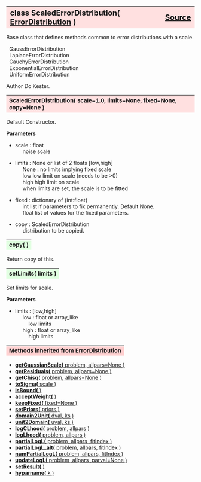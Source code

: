 ---
---
<br><br>

<a name="ScaledErrorDistribution"></a>
<table><thead style="background-color:#FFE0E0; width:100%; font-size:20px"><tr><th style="text-align:left">
<strong>class ScaledErrorDistribution(</strong> <a href="./ErrorDistribution.html">ErrorDistribution</a> )</th><th style="text-align:right"><a href=https://github.com/dokester/BayesicFitting/blob/master/BayesicFitting/source/ScaledErrorDistribution.py target=_blank>Source</a></th></tr></thead></table>

Base class that defines methods common to error distributions with a scale.

&nbsp; GaussErrorDistribution
<br>&nbsp; LaplaceErrorDistribution
<br>&nbsp; CauchyErrorDistribution
<br>&nbsp; ExponentialErrorDistribution
<br>&nbsp; UniformErrorDistribution

Author       Do Kester.


<a name="ScaledErrorDistribution"></a>
<table><thead style="background-color:#FFE0E0; width:100%; font-size:15px"><tr><th style="text-align:left">
<strong>ScaledErrorDistribution(</strong> scale=1.0, limits=None, fixed=None, copy=None )
</th></tr></thead></table>

Default Constructor.

<b>Parameters</b>

* scale  :  float
<br>&nbsp;&nbsp;&nbsp;&nbsp; noise scale
* limits  :  None or list of 2 floats [low,high]
<br>&nbsp;&nbsp;&nbsp;&nbsp; None : no limits implying fixed scale
<br>&nbsp;&nbsp;&nbsp;&nbsp; low     low limit on scale (needs to be >0)
<br>&nbsp;&nbsp;&nbsp;&nbsp; high    high limit on scale
<br>&nbsp;&nbsp;&nbsp;&nbsp; when limits are set, the scale is to be fitted
* fixed  :  dictionary of {int:float}
<br>&nbsp;&nbsp;&nbsp;&nbsp; int     list if parameters to fix permanently. Default None.
<br>&nbsp;&nbsp;&nbsp;&nbsp; float   list of values for the fixed parameters.

* copy  :  ScaledErrorDistribution
<br>&nbsp;&nbsp;&nbsp;&nbsp; distribution to be copied.


<a name="copy"></a>
<table><thead style="background-color:#E0FFE0; width:100%; font-size:15px"><tr><th style="text-align:left">
<strong>copy(</strong> )
</th></tr></thead></table>

Return copy of this. 
<a name="setLimits"></a>
<table><thead style="background-color:#E0FFE0; width:100%; font-size:15px"><tr><th style="text-align:left">
<strong>setLimits(</strong> limits ) 
</th></tr></thead></table>
Set limits for scale.

<b>Parameters</b>

* limits  :  [low,high]
<br>&nbsp;&nbsp;&nbsp;&nbsp; low : float or array_like
<br>&nbsp;&nbsp;&nbsp;&nbsp;&nbsp;&nbsp;&nbsp;&nbsp; low limits
<br>&nbsp;&nbsp;&nbsp;&nbsp; high : float or array_like
<br>&nbsp;&nbsp;&nbsp;&nbsp;&nbsp;&nbsp;&nbsp;&nbsp; high limits


<table><thead style="background-color:#FFD0D0; width:100%; font-size:15px"><tr><th style="text-align:left">
<strong>Methods inherited from</strong> <a href="./ErrorDistribution.html">ErrorDistribution</a></th></tr></thead></table>


* [<strong>getGaussianScale(</strong> problem, allpars=None ) ](./ErrorDistribution.md#getGaussianScale)
* [<strong>getResiduals(</strong> problem, allpars=None )](./ErrorDistribution.md#getResiduals)
* [<strong>getChisq(</strong> problem, allpars=None )](./ErrorDistribution.md#getChisq)
* [<strong>toSigma(</strong> scale ) ](./ErrorDistribution.md#toSigma)
* [<strong>isBound(</strong> ) ](./ErrorDistribution.md#isBound)
* [<strong>acceptWeight(</strong> )](./ErrorDistribution.md#acceptWeight)
* [<strong>keepFixed(</strong> fixed=None ) ](./ErrorDistribution.md#keepFixed)
* [<strong>setPriors(</strong> priors ) ](./ErrorDistribution.md#setPriors)
* [<strong>domain2Unit(</strong> dval, ks ) ](./ErrorDistribution.md#domain2Unit)
* [<strong>unit2Domain(</strong> uval, ks ) ](./ErrorDistribution.md#unit2Domain)
* [<strong>logCLhood(</strong> problem, allpars )](./ErrorDistribution.md#logCLhood)
* [<strong>logLhood(</strong> problem, allpars )](./ErrorDistribution.md#logLhood)
* [<strong>partialLogL(</strong> problem, allpars, fitIndex ) ](./ErrorDistribution.md#partialLogL)
* [<strong>partialLogL_alt(</strong> problem, allpars, fitIndex ) ](./ErrorDistribution.md#partialLogL_alt)
* [<strong>numPartialLogL(</strong> problem, allpars, fitIndex ) ](./ErrorDistribution.md#numPartialLogL)
* [<strong>updateLogL(</strong> problem, allpars, parval=None )](./ErrorDistribution.md#updateLogL)
* [<strong>setResult(</strong> )](./ErrorDistribution.md#setResult)
* [<strong>hyparname(</strong> k ) ](./ErrorDistribution.md#hyparname)
